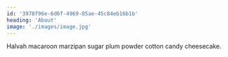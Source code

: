 ```yaml
---
id: '3978f96e-6d6f-4969-85ae-45c84eb16b1b'
heading: 'About'
image: './images/image.jpg'
---
```


Halvah macaroon marzipan sugar plum powder cotton candy cheesecake.
